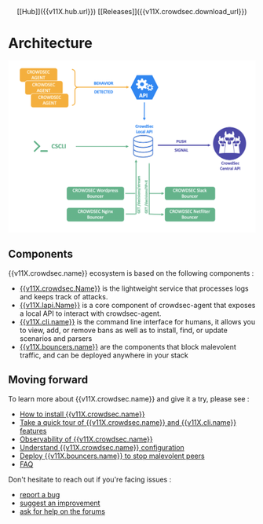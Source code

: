 <center>[[Hub]]({{v11X.hub.url}}) [[Releases]]({{v11X.crowdsec.download_url}})</center>

# Architecture

![Architecture](assets/images/crowdsec_architecture.png)


## Components

{{v11X.crowdsec.name}} ecosystem is based on the following components :

 - [{{v11X.crowdsec.Name}}]({{v11X.crowdsec.url}}) is the lightweight service that processes logs and keeps track of attacks.
 - [{{v11X.lapi.Name}}]({{v11X.lapi.url}}) is a core component of crowdsec-agent that exposes a local API to interact with crowdsec-agent.
 - [{{v11X.cli.name}}]({{v11X.cli.main_doc}}) is the command line interface for humans, it allows you to view, add, or remove bans as well as to install, find, or update scenarios and parsers
 - [{{v11X.bouncers.name}}]({{v11X.hub.bouncers_url}}) are the components that block malevolent traffic, and can be deployed anywhere in your stack

## Moving forward

To learn more about {{v11X.crowdsec.name}} and give it a try, please see :

 - [How to install {{v11X.crowdsec.name}}](/Crowdsec/v11/getting_started/installation/)
 - [Take a quick tour of {{v11X.crowdsec.name}} and {{v11X.cli.name}} features](/Crowdsec/v11/getting_started/crowdsec-tour/)
 - [Observability of {{v11X.crowdsec.name}}](/Crowdsec/v11/observability/overview/)
 - [Understand {{v11X.crowdsec.name}} configuration](/Crowdsec/v11/getting_started/concepts/)
 - [Deploy {{v11X.bouncers.name}} to stop malevolent peers](/Crowdsec/v11/bouncers/)
 - [FAQ](/faq/)

Don't hesitate to reach out if you're facing issues :

 - [report a bug](https://github.com/crowdsecurity/crowdsec/issues/new?assignees=&labels=bug&template=bug_report.md&title=Bug%2F)
 - [suggest an improvement](https://github.com/crowdsecurity/crowdsec/issues/new?assignees=&labels=enhancement&template=feature_request.md&title=Improvment%2F)
 - [ask for help on the forums](https://discourse.crowdsec.net)